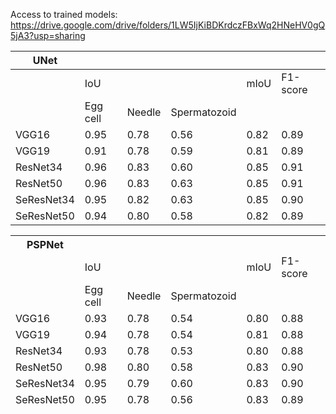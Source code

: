 Access to trained models: https://drive.google.com/drive/folders/1LW5IjKiBDKrdczFBxWq2HNeHV0gQ5jA3?usp=sharing

<table class="tg">
<thead>
  <tr>
    <th class="tg-7g6k">UNet</th>
    <th class="tg-c6of" colspan="5"></th>
  </tr>
</thead>
<tbody>
  <tr>
    <td class="tg-c6of" rowspan="2"></td>
    <td class="tg-3xi5">IoU</td>
    <td class="tg-3xi5" colspan="2"></td>
    <td class="tg-c6of">mIoU</td>
    <td class="tg-c6of">F1-score</td>
  </tr>
  <tr>
    <td class="tg-3xi5">Egg cell</td>
    <td class="tg-3xi5">Needle</td>
    <td class="tg-3xi5">Spermatozoid</td>
    <td class="tg-c6of" colspan="2"></td>
  </tr>
  <tr>
    <td class="tg-c6of">VGG16</td>
    <td class="tg-3xi5">0.95</td>
    <td class="tg-3xi5">0.78</td>
    <td class="tg-3xi5">0.56</td>
    <td class="tg-c6of">0.82</td>
    <td class="tg-c6of">0.89</td>
  </tr>
  <tr>
    <td class="tg-c6of">VGG19</td>
    <td class="tg-3xi5">0.91</td>
    <td class="tg-3xi5">0.78</td>
    <td class="tg-3xi5">0.59</td>
    <td class="tg-c6of">0.81</td>
    <td class="tg-c6of">0.89</td>
  </tr>
  <tr>
    <td class="tg-c6of">ResNet34</td>
    <td class="tg-3xi5">0.96</td>
    <td class="tg-3xi5">0.83</td>
    <td class="tg-3xi5">0.60</td>
    <td class="tg-c6of">0.85</td>
    <td class="tg-c6of">0.91</td>
  </tr>
  <tr>
    <td class="tg-zv36">ResNet50</td>
    <td class="tg-7g6k">0.96</td>
    <td class="tg-7g6k">0.83</td>
    <td class="tg-7g6k">0.63</td>
    <td class="tg-zv36">0.85</td>
    <td class="tg-zv36">0.91</td>
  </tr>
  <tr>
    <td class="tg-c6of"><span style="font-style:normal">SeResNet34</span></td>
    <td class="tg-3xi5">0.95</td>
    <td class="tg-3xi5">0.82</td>
    <td class="tg-3xi5">0.63</td>
    <td class="tg-c6of">0.85</td>
    <td class="tg-c6of">0.90</td>
  </tr>
  <tr>
    <td class="tg-c6of"><span style="font-weight:400;font-style:normal">SeResNet50</span></td>
    <td class="tg-3xi5">0.94</td>
    <td class="tg-3xi5">0.80</td>
    <td class="tg-3xi5">0.58</td>
    <td class="tg-c6of">0.82</td>
    <td class="tg-c6of">0.89</td>
  </tr>
</tbody>
</table>

<table class="tg">
<thead>
  <tr>
    <th class="tg-hle0">PSPNet</th>
    <th class="tg-c6of" colspan="5"></th>
  </tr>
  <tr>
    <td class="tg-c6of" rowspan="2"></td>
    <td class="tg-3xi5">IoU</td>
    <td class="tg-3xi5" colspan="2"></td>
    <td class="tg-c6of">mIoU</td>
    <td class="tg-c6of">F1-score</td>
  </tr>
  <tr>
    <td class="tg-3xi5">Egg cell</td>
    <td class="tg-3xi5">Needle</td>
    <td class="tg-3xi5">Spermatozoid</td>
    <td class="tg-c6of" colspan="2"></td>
  </tr>
  <tr>
    <td class="tg-c6of">VGG16</td>
    <td class="tg-3xi5">0.93</td>
    <td class="tg-3xi5">0.78</td>
    <td class="tg-3xi5">0.54</td>
    <td class="tg-c6of">0.80</td>
    <td class="tg-c6of">0.88</td>
  </tr>
  <tr>
    <td class="tg-c6of">VGG19</td>
    <td class="tg-3xi5">0.94</td>
    <td class="tg-3xi5">0.78</td>
    <td class="tg-3xi5">0.54</td>
    <td class="tg-c6of">0.81</td>
    <td class="tg-c6of">0.88</td>
  </tr>
  <tr>
    <td class="tg-c6of">ResNet34</td>
    <td class="tg-3xi5">0.93</td>
    <td class="tg-3xi5">0.78</td>
    <td class="tg-3xi5">0.53</td>
    <td class="tg-c6of">0.80</td>
    <td class="tg-c6of">0.88</td>
  </tr>
  <tr>
    <td class="tg-zv36">ResNet50</td>
    <td class="tg-7g6k">0.98</td>
    <td class="tg-7g6k">0.80</td>
    <td class="tg-7g6k">0.58</td>
    <td class="tg-zv36">0.83</td>
    <td class="tg-zv36">0.90</td>
  </tr>
  <tr>
    <td class="tg-c6of">SeResNet34</td>
    <td class="tg-3xi5">0.95</td>
    <td class="tg-3xi5">0.79</td>
    <td class="tg-3xi5">0.60</td>
    <td class="tg-c6of">0.83</td>
    <td class="tg-c6of">0.90</td>
  </tr>
  <tr>
    <td class="tg-c6of"><span style="font-weight:400;font-style:normal">SeResNet50</span></td>
    <td class="tg-3xi5">0.95</td>
    <td class="tg-3xi5">0.78</td>
    <td class="tg-3xi5">0.56</td>
    <td class="tg-c6of">0.83</td>
    <td class="tg-c6of">0.89</td>
  </tr>
</tbody>
</table>
